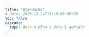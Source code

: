 ```yaml
---
title: 'Standards'
# date: 2023-12-24T13:18:09-05:00
toc: false
cascade:
  type: docs # blog | docs | default
---
```

